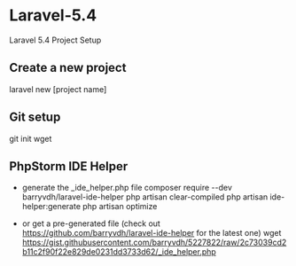 # Laravel-5.4
Laravel 5.4 Project Setup

## Create a new project
laravel new [project name]

## Git setup
git init
wget 

## PhpStorm IDE Helper
- generate the _ide_helper.php file
composer require --dev barryvdh/laravel-ide-helper
php artisan clear-compiled
php artisan ide-helper:generate
php artisan optimize

- or get a pre-generated file (check out https://github.com/barryvdh/laravel-ide-helper for the latest one)
wget https://gist.githubusercontent.com/barryvdh/5227822/raw/2c73039cd2b11c2f90f22e829de0231dd3733d62/_ide_helper.php
